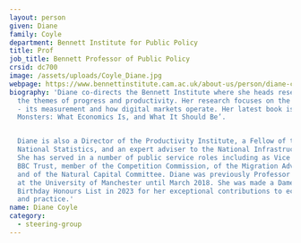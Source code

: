 ```yaml
---
layout: person
given: Diane
family: Coyle
department: Bennett Institute for Public Policy
title: Prof
job_title: Bennett Professor of Public Policy
crsid: dc700
image: /assets/uploads/Coyle_Diane.jpg
webpage: https://www.bennettinstitute.cam.ac.uk/about-us/person/diane-coyle/
biography: 'Diane co-directs the Bennett Institute where she heads research under
  the themes of progress and productivity. Her research focuses on the digital economy
  - its measurement and how digital markets operate. Her latest book is ‘Cogs and
  Monsters: What Economics Is, and What It Should Be’.


  Diane is also a Director of the Productivity Institute, a Fellow of the Office for
  National Statistics, and an expert adviser to the National Infrastructure Commission.
  She has served in a number of public service roles including as Vice Chair of the
  BBC Trust, member of the Competition Commission, of the Migration Advisory Committee
  and of the Natural Capital Committee. Diane was previously Professor of Economics
  at the University of Manchester until March 2018. She was made a Dame in the King’s
  Birthday Honours List in 2023 for her exceptional contributions to economic policy
  and practice.'
name: Diane Coyle
category:
  - steering-group
---
```

